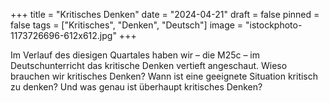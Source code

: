 +++
title = "Kritisches Denken"
date = "2024-04-21"
draft = false
pinned = false
tags = ["Kritisches", "Denken", "Deutsch"]
image = "istockphoto-1173726696-612x612.jpg"
+++


Im Verlauf des diesigen Quartales haben wir – die M25c – im Deutschunterricht das kritische Denken vertieft angeschaut. Wieso brauchen wir kritisches Denken? Wann ist eine geeignete Situation kritisch zu denken? Und was genau ist überhaupt kritisches Denken?